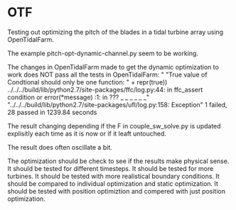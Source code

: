 # OTF
Testing out optimizing the pitch of the blades in a tidal turbine array using OpenTidalFarm.

The example pitch-opt-dynamic-channel.py seem to be working. 

The changes in OpenTidalFarm made to get the dynamic optimization to  work does NOT pass all the tests in OpenTidalFarm: "    "True value of Condtional should only be one function: " + repr(true))
../../../build/lib/python2.7/site-packages/ffc/log.py:44: in ffc_assert
    condition or error(*message)
<string>:1: in <lambda>
    ???
_ _ _ _ _ _" 
"../../../build/lib/python2.7/site-packages/ufl/log.py:158: Exception"
1 failed, 28 passed in 1239.84 seconds

The result changing depending if the F in couple_sw_solve.py is updated
explisitly each time as it is now or if it leaft untouched. 

The result does often oscillate a bit. 

The optimization should be check to see if the results make physical sense.
It should be tested for different timesteps.
It should be tested for more turbines.
It should be tested with more realistical boundary conditions.
It should be compared to individual optimization and static optimization.
It should be tested with position optimiztion and compered with just position
optimization.
